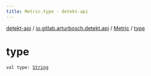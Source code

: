 ```yaml
---
title: Metric.type - detekt-api
---
```


[detekt-api](../../index.html) / [io.gitlab.arturbosch.detekt.api](../index.html) / [Metric](index.html) / [type](./type.html)

# type

`val type: `[`String`](https://kotlinlang.org/api/latest/jvm/stdlib/kotlin/-string/index.html)